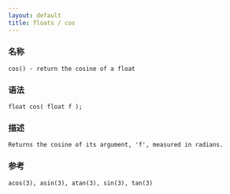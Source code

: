 ```yaml
---
layout: default
title: floats / cos
---
```


### 名称

    cos() - return the cosine of a float

### 语法

    float cos( float f );

### 描述

    Returns the cosine of its argument, 'f', measured in radians.

### 参考

    acos(3), asin(3), atan(3), sin(3), tan(3)
